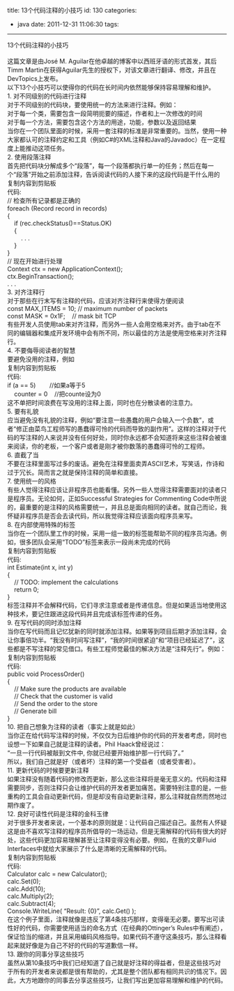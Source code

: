 title: 13个代码注释的小技巧
id: 130
categories:
  - java
date: 2011-12-31 11:06:30
tags:
---

13个代码注释的小技巧
</br>&nbsp;
</br>这篇文章是由Jos&eacute; M. Aguilar在他卓越的博客中以西班牙语的形式首发，其后Timm Martin在获得Aguilar先生的授权下，对该文章进行翻译、修改，并且在DevTopics上发布。
</br>以下13个小技巧可以使得你的代码在长时间内依然能够保持容易理解和维护。
</br>1\. 对不同级别的代码进行注释
</br>对于不同级别的代码块，要使用统一的方法来进行注释。例如：
</br>对于每一个类，需要包含一段简明扼要的描述，作者和上一次修改的时间
</br>对于每一个方法，需要包含这个方法的用途，功能，参数以及返回结果
</br>当你在一个团队里面的时候，采用一套注释的标准是非常重要的。当然，使用一种大家都认可的注释约定和工具（例如C#的XML注释和Java的Javadoc）在一定程度上能推动这项任务。
</br>2\. 使用段落注释
</br>首先把代码块分解成多个“段落”，每一个段落都执行单一的任务；然后在每一个“段落”开始之前添加注释，告诉阅读代码的人接下来的这段代码是干什么用的
</br>复制内容到剪贴板
</br>代码:
</br>// 检查所有记录都是正确的
</br>foreach (Record record in records)
</br>{
</br>&nbsp;&nbsp;&nbsp; if (rec.checkStatus()==Status.OK)
</br>&nbsp;&nbsp;&nbsp; {
</br>&nbsp;&nbsp;&nbsp;&nbsp;&nbsp;&nbsp;&nbsp; . . .
</br>&nbsp;&nbsp;&nbsp; }
</br>}
</br>// 现在开始进行处理
</br>Context ctx = new ApplicationContext();
</br>ctx.BeginTransaction();
</br>. . .
</br>3\. 对齐注释行
</br>对于那些在行末写有注释的代码，应该对齐注释行来使得方便阅读
</br>const MAX_ITEMS = 10; // maximum number of packets
</br>const MASK = 0x1F;&nbsp;&nbsp;&nbsp; // mask bit TCP
</br>有些开发人员使用tab来对齐注释，而另外一些人会用空格来对齐。由于tab在不同的编辑器和集成开发环境中会有所不同，所以最佳的方法是使用空格来对齐注释行。
</br>4\. 不要侮辱阅读者的智慧
</br>要避免没用的注释，例如
</br>复制内容到剪贴板
</br>代码:
</br>if (a == 5)&nbsp;&nbsp;&nbsp;&nbsp;&nbsp;&nbsp;&nbsp; //如果a等于5
</br>&nbsp;&nbsp;&nbsp; counter = 0&nbsp;&nbsp;&nbsp; //把counte设为0
</br>这不单把时间浪费在写没用的注释上面，同时也在分散读者的注意力。
</br>5\. 要有礼貌
</br>应当避免没有礼貌的注释，例如“要注意一些愚蠢的用户会输入一个负数”，或者“修正由菜鸟工程师写的愚蠢得可怜的代码而导致的副作用”。这样的注释对于代码的写注释的人来说并没有任何好处，同时你永远都不会知道将来这些注释会被谁来阅读，你的老板，一个客户或者是刚才被你数落的愚蠢得可怜的工程师。
</br>6\. 直截了当
</br>不要在注释里面写过多的废话。避免在注释里面卖弄ASCII艺术，写笑话，作诗和过于冗长。简而言之就是保持注释的简单和直接。
</br>7\. 使用统一的风格
</br>有些人觉得注释应该让非程序员也能看懂。另外一些人觉得注释需要面对的读者只是程序员。无论如何，正如Successful Strategies for Commenting Code中所说的，最重要的是注释的风格需要统一，并且总是面向相同的读者。就自己而论，我怀疑非程序员是否会去读代码，所以我觉得注释应该面向程序员来写。
</br>8\. 在内部使用特殊的标签
</br>当你在一个团队里工作的时候，采用一组一致的标签能帮助不同的程序员沟通。例如，很多团队会采用“TODO”标签来表示一段尚未完成的代码
</br>复制内容到剪贴板
</br>代码:
</br>int Estimate(int x, int y)
</br>{
</br>&nbsp;&nbsp;&nbsp; // TODO: implement the calculations
</br>&nbsp;&nbsp;&nbsp; return 0;
</br>}
</br>标签注释并不会解释代码，它们寻求注意或者是传递信息。但是如果适当地使用这种技术，要记住跟进这段代码并且完成该标签传递的任务。
</br>9\. 在写代码的同时添加注释
</br>当你在写代码而且记忆犹新的同时就添加注释。如果等到项目后期才添加注释，会让你事倍功半。“我没有时间写注释”，“我的时间很紧迫”和“项目已经延迟了”，这些都是不写注释的常见借口。有些工程师觉最佳的解决方法是“注释先行”。例如：
</br>复制内容到剪贴板
</br>代码:
</br>public void ProcessOrder()
</br>{
</br>&nbsp;&nbsp;&nbsp; // Make sure the products are available
</br>&nbsp;&nbsp;&nbsp; // Check that the customer is valid
</br>&nbsp;&nbsp;&nbsp; // Send the order to the store
</br>&nbsp;&nbsp;&nbsp; // Generate bill
</br>}
</br>10\. 把自己想象为注释的读者（事实上就是如此）
</br>当你正在给代码写注释的时候，不仅仅为日后维护你的代码的开发者考虑，同时也设想一下如果自己就是注释的读者。Phil Haack曾经说过：
</br>“一旦一行代码被敲到文件中, 你就已经要开始维护那一行代码了。”
</br>所以，我们自己就是好（或者坏）注释的第一个受益者（或者受害者）。
</br>11\. 更新代码的时候要更新注释
</br>如果注释没有随着代码的修改而更新，那么这些注释将是毫无意义的。代码和注释需要同步，否则注释只会让维护代码的开发者更加痛苦。需要特别注意的是，一些重构的工具会自动更新代码，但是却没有自动更新注释，那么注释就自然而然地过期作废了。
</br>12\. 良好可读性代码是注释的金科玉律
</br>对于很多开发者来说，一个基本的原则就是：让代码自己描述自己。虽然有人怀疑这是由不喜欢写注释的程序员所倡导的一场运动，但是无需解释的代码有很大的好处，这些代码更加容易理解甚至让注释变得没有必要。例如，在我的文章Fluid Interfaces中就给大家展示了什么是清晰的无需解释的代码。
</br>复制内容到剪贴板
</br>代码:
</br>Calculator calc = new Calculator();
</br>calc.Set(0);
</br>calc.Add(10);
</br>calc.Multiply(2);
</br>calc.Subtract(4);
</br>Console.WriteLine( “Result: {0}”, calc.Get() );
</br>在这个例子里面，注释就像是违反了第4条技巧那样，变得毫无必要。要写出可读性好的代码，你需要使用适当的命名方式（在经典的Ottinger’s Rules中有阐述），保证恰当的缩进，并且采用编码风格指导。如果代码不遵守这条技巧，那么注释看起来就好像是为自己不好的代码的写道歉信一样。
</br>13\. 跟你的同事分享这些技巧
</br>虽然从第10条技巧中我们已经知道了自己就是好注释的得益者，但是这些技巧对于所有的开发者来说都是很有帮助的，尤其是整个团队都有相同共识的情况下。因此，大方地跟你的同事去分享这些技巧，让我们写出更加容易理解和维护的代码。